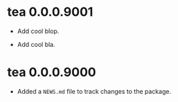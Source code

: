 <!-- NEWS.md is maintained by https://fledge.cynkra.com/, do not edit -->

# tea 0.0.0.9001

- Add cool blop.

- Add cool bla.

# tea 0.0.0.9000

* Added a `NEWS.md` file to track changes to the package.

